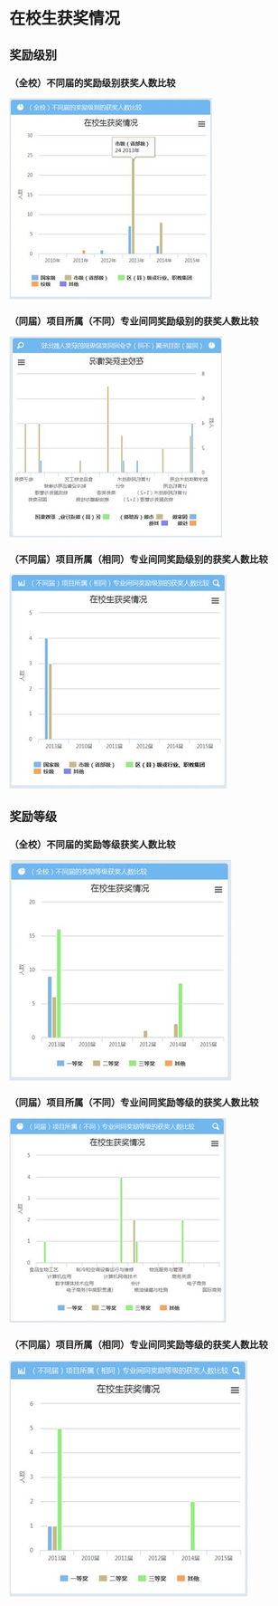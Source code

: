 # 在校生获奖情况

 

##     奖励级别  

###  （全校）不同届的奖励级别获奖人数比较 

![](/assets/image157.jpg)

###   （同届）项目所属（不同）专业间同奖励级别的获奖人数比较  

![](/assets/image158.jpg)

###   （不同届）项目所属（相同）专业间同奖励级别的获奖人数比较  

![](/assets/image159.jpg)

##     奖励等级 

###    （全校）不同届的奖励等级获奖人数比较 

![](/assets/image160.jpg)

###   （同届）项目所属（不同）专业间同奖励等级的获奖人数比较  

![](/assets/image161.jpg)

###  （不同届）项目所属（相同）专业间同奖励等级的获奖人数比较  

![](/assets/image162.jpg)
